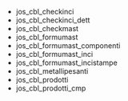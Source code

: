 - jos_cbl_checkinci
- jos_cbl_checkinci_dett
- jos_cbl_checkmast
- jos_cbl_formumast
- jos_cbl_formumast_componenti
- jos_cbl_formumast_inci
- jos_cbl_formumast_incistampe
- jos_cbl_metallipesanti
- jos_cbl_prodotti
- jos_cbl_prodotti_cmp